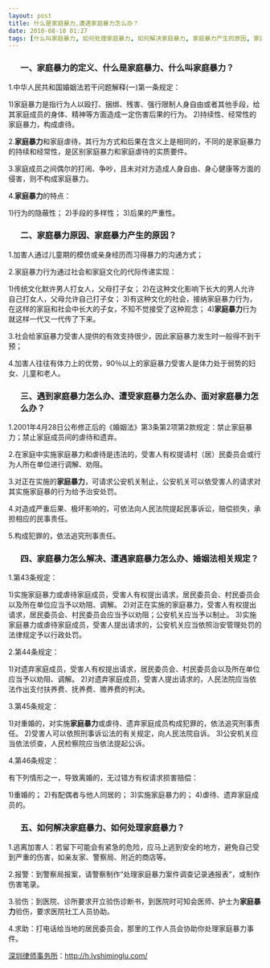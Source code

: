 ```yaml
---
layout: post
title: 什么是家庭暴力,遭遇家庭暴力怎么办？
date: 2010-08-18 01:27
tags: [什么叫家庭暴力, 如何处理家庭暴力, 如何解决家庭暴力, 家庭暴力产生的原因, 家庭暴力原因, 家庭暴力怎么解决, 家庭暴力的定义, 怎么办, 是什么, 深圳离婚律师咨询, 遇到家庭暴力怎么办, 遭受家庭暴力怎么办]
---
```

<ol>
<h3>一、家庭暴力的定义、什么是家庭暴力、什么叫家庭暴力？</h3>
</ol>
1.中华人民共和国婚姻法若干问题解释(一)第一条规定：

1)家庭暴力是指行为人以殴打、捆绑、残害、强行限制人身自由或者其他手段，给其家庭成员的身体、精神等方面造成一定伤害后果的行为。
2)持续性、经常性的家庭暴力，构成虐待。

2.<strong>家庭暴力</strong>和家庭虐待，其行为方式和后果在含义上是相同的，不同的是家庭暴力的持续和经常性，是区别家庭暴力和家庭虐待的实质要件。

3.家庭成员之间偶尔的打闹、争吵，且未对对方造成人身自由、身心健康等方面的侵害，则不构成家庭暴力。

4.<strong>家庭暴力</strong>的特点：

1)行为的隐蔽性；
2)手段的多样性；
3)后果的严重性。
<ol>
<h3>二、家庭暴力原因、家庭暴力产生的原因？</h3>
</ol>
1.加害人通过儿童期的模仿或亲身经历而习得暴力的沟通方式；

2.家庭暴力行为通过社会和家庭文化的代际传递实现：

1)传统文化默许男人打女人，父母打子女；
2)在这种文化影响下长大的男人允许自己打女人，父母允许自己打子女；
3)有这种文化的社会，接纳家庭暴力行为，在这样的家庭和社会中长大的子女，不知不觉接受了这种观念；
4)<strong>家庭暴力</strong>行为就这样一代又一代传了下来。

3.社会给家庭暴力受害人提供的有效支持很少，因此家庭暴力发生时一般得不到干预；

4.加害人往往有体力上的优势，90％以上的家庭暴力受害人是体力处于弱势的妇女、儿童和老人。
<ol>
<h3>三、遇到家庭暴力怎么办、遭受家庭暴力怎么办、面对家庭暴力怎么办？</h3>
</ol>
1.2001年4月28日公布修正后的《婚姻法》第3条第2项第2款规定：禁止家庭暴力；禁止家庭成员间的虐待和遗弃。

2.在家庭中实施家庭暴力和虐待是违法的，受害人有权提请村（居）民委员会或行为人所在单位进行调解、劝阻。

3.对正在实施的<strong>家庭暴力</strong>，可请求公安机关制止，公安机关可以依受害人的请求对其实施家庭暴的行为给予治安处罚。

4.对造成严重后果、极坏影响的，可依法向人民法院提起民事诉讼，赔偿损失，承担相应的民事责任。

5.构成犯罪的，依法追究刑事责任。
<ol>
<h3>四、家庭暴力怎么解决、遭遇家庭暴力怎么办、婚姻法相关规定？</h3>
</ol>
1.第43条规定：

1)实施家庭暴力或虐待家庭成员，受害人有权提出请求，居民委员会、村民委员会以及所在单位应当予以劝阻、调解。
2)对正在实施的家庭暴力，受害人有权提出请求，居民委员会、村民委员会应当予以劝阻；公安机关应当予以制止。
3)实施家庭暴力或虐待家庭成员，受害人提出请求的，公安机关应当依照治安管理处罚的法律规定予以行政处罚。

2.第44条规定：

1)对遗弃家庭成员，受害人有权提出请求，居民委员会、村民委员会以及所在单位应当予以劝阻、调解。
2)对遗弃家庭成员，受害人提出请求的，人民法院应当依法作出支付扶养费、抚养费、赡养费的判决。

3.第45条规定：

1)对重婚的，对实施<strong>家庭暴力</strong>或虐待、遗弃家庭成员构成犯罪的，依法追究刑事责任。
2)受害人可以依照刑事诉讼法的有关规定，向人民法院自诉。
3)公安机关应当依法侦查，人民检察院应当依法提起公诉。

4.第46条规定：

有下列情形之一，导致离婚的，无过错方有权请求损害赔偿：

1)重婚的；
2)有配偶者与他人同居的；
3)实施家庭暴力的；
4)虐待、遗弃家庭成员的。
<ol>
<h3>五、如何解决家庭暴力、如何处理家庭暴力？</h3>
</ol>
1.逃离加害人：若留下可能会有紧急的危险，应马上逃到安全的地方，避免自己受到严重的伤害，如亲友家、警察局、附近的商店等。

2.报警：到警察局报案，请警察制作“处理家庭暴力案件调查记录通报表”，或制作伤害笔录。

3.验伤：到医院、诊所要求开立验伤诊断书，到医院时可知会医师、护士为<strong>家庭暴力</strong>验伤，要求医院社工人员协助。

4.求助：打电话给当地的居民委员会，那里的工作人员会协助你处理家庭暴力事件。

<a href="http://h.lvshiminglu.com/">深圳律师事务所</a>：<a href="http://h.lvshiminglu.com/">http://h.lvshiminglu.com/</a>

